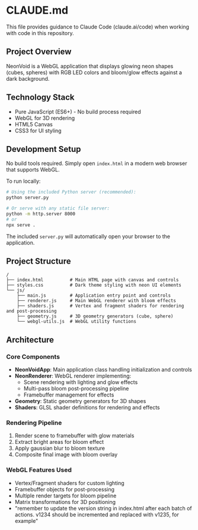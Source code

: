 # CLAUDE.md

This file provides guidance to Claude Code (claude.ai/code) when working with code in this repository.

## Project Overview

NeonVoid is a WebGL application that displays glowing neon shapes (cubes, spheres) with RGB LED colors and bloom/glow effects against a dark background.

## Technology Stack

- Pure JavaScript (ES6+) - No build process required
- WebGL for 3D rendering
- HTML5 Canvas
- CSS3 for UI styling

## Development Setup

No build tools required. Simply open `index.html` in a modern web browser that supports WebGL.

To run locally:
```bash
# Using the included Python server (recommended):
python server.py

# Or serve with any static file server:
python -m http.server 8000
# or
npx serve .
```

The included `server.py` will automatically open your browser to the application.

## Project Structure

```
/
├── index.html          # Main HTML page with canvas and controls
├── styles.css          # Dark theme styling with neon UI elements
└── js/
    ├── main.js         # Application entry point and controls
    ├── renderer.js     # Main WebGL renderer with bloom effects
    ├── shaders.js      # Vertex and fragment shaders for rendering and post-processing
    ├── geometry.js     # 3D geometry generators (cube, sphere)
    └── webgl-utils.js  # WebGL utility functions
```

## Architecture

### Core Components

- **NeonVoidApp**: Main application class handling initialization and controls
- **NeonRenderer**: WebGL renderer implementing:
  - Scene rendering with lighting and glow effects
  - Multi-pass bloom post-processing pipeline
  - Framebuffer management for effects
- **Geometry**: Static geometry generators for 3D shapes
- **Shaders**: GLSL shader definitions for rendering and effects

### Rendering Pipeline

1. Render scene to framebuffer with glow materials
2. Extract bright areas for bloom effect
3. Apply gaussian blur to bloom texture
4. Composite final image with bloom overlay

### WebGL Features Used

- Vertex/Fragment shaders for custom lighting
- Framebuffer objects for post-processing
- Multiple render targets for bloom pipeline
- Matrix transformations for 3D positioning
- "remember to update the version string in index.html after each batch of actions. v1234 should be incremented and replaced with v1235, for example"